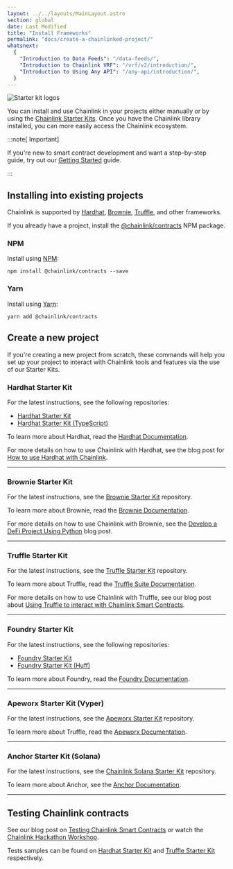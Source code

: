 ```yaml
---
layout: ../../layouts/MainLayout.astro
section: global
date: Last Modified
title: "Install Frameworks"
permalink: "docs/create-a-chainlinked-project/"
whatsnext:
  {
    "Introduction to Data Feeds": "/data-feeds/",
    "Introduction to Chainlink VRF": "/vrf/v2/introduction/",
    "Introduction to Using Any API": "/any-api/introduction/",
  }
---
```


![Starter kit logos](/images/starter-kit-images/starter-kits.webp)

You can install and use Chainlink in your projects either manually or by using the [Chainlink Starter Kits](https://github.com/smartcontractkit/starter-kits). Once you have the Chainlink library installed, you can more easily access the Chainlink ecosystem.

:::note[ Important]

If you're new to smart contract development and want a step-by-step guide, try out our [Getting Started](/getting-started/conceptual-overview/) guide.

:::

## Installing into existing projects

Chainlink is supported by [Hardhat](http://hardhat.org), [Brownie](https://eth-brownie.readthedocs.io/en/stable), [Truffle](https://www.trufflesuite.com), and other frameworks.

If you already have a project, install the [@chainlink/contracts](https://www.npmjs.com/package/@chainlink/contracts) NPM package.

### NPM

Install using [NPM](https://www.npmjs.com/):

```shell npm
npm install @chainlink/contracts --save
```

### Yarn

Install using [Yarn](https://yarnpkg.com/):

```shell yarn
yarn add @chainlink/contracts
```

## Create a new project

If you're creating a new project from scratch, these commands will help you set up your project to interact with Chainlink tools and features via the use of our Starter Kits.

### Hardhat Starter Kit

For the latest instructions, see the following repositories:

- [Hardhat Starter Kit](https://github.com/smartcontractkit/hardhat-starter-kit)
- [Hardhat Starter Kit (TypeScript)](https://github.com/smartcontractkit/hardhat-starter-kit/tree/typescript)

To learn more about Hardhat, read the [Hardhat Documentation](https://hardhat.org/getting-started/).

For more details on how to use Chainlink with Hardhat, see the blog post for [How to use Hardhat with Chainlink](https://blog.chain.link/using-chainlink-with-hardhat/).

---

### Brownie Starter Kit

For the latest instructions, see the [Brownie Starter Kit](https://github.com/smartcontractkit/chainlink-mix) repository.

To learn more about Brownie, read the [Brownie Documentation](https://eth-brownie.readthedocs.io/en/stable/).

For more details on how to use Chainlink with Brownie, see the [Develop a DeFi Project Using Python](https://blog.chain.link/develop-python-defi-project/) blog post.

---

### Truffle Starter Kit

For the latest instructions, see the [Truffle Starter Kit](https://github.com/smartcontractkit/truffle-starter-kit) repository.

To learn more about Truffle, read the [Truffle Suite Documentation](https://trufflesuite.com/docs/).

For more details on how to use Chainlink with Truffle, see our blog post about [Using Truffle to interact with Chainlink Smart Contracts](https://www.trufflesuite.com/blog/using-truffle-to-interact-with-chainlink-smart-contracts).

---

### Foundry Starter Kit

For the latest instructions, see the following repositories:

- [Foundry Starter Kit](https://github.com/smartcontractkit/foundry-starter-kit)
- [Foundry Starter Kit (Huff)](https://github.com/smartcontractkit/huff-starter-kit)

To learn more about Foundry, read the [Foundry Documentation](https://book.getfoundry.sh/).

---

### Apeworx Starter Kit (Vyper)

For the latest instructions, see the [Apeworx Starter Kit](https://github.com/smartcontractkit/apeworx-starter-kit) repository.

To learn more about Truffle, read the [Apeworx Documentation](https://docs.apeworx.io/ape/stable/).

---

### Anchor Starter Kit (Solana)

For the latest instructions, see the [Chainlink Solana Starter Kit](https://github.com/smartcontractkit/solana-starter-kit) repository.

To learn more about Anchor, see the [Anchor Documentation](https://www.anchor-lang.com/).

---

## Testing Chainlink contracts

See our blog post on [Testing Chainlink Smart Contracts](https://blog.chain.link/testing-chainlink-smart-contracts/) or watch the [Chainlink Hackathon Workshop](https://www.youtube.com/watch?v=d8SqLaH8pu0).

Tests samples can be found on [Hardhat Starter Kit](https://github.com/smartcontractkit/hardhat-starter-kit/tree/main/test) and [Truffle Starter Kit](https://github.com/smartcontractkit/truffle-starter-kit/tree/master/test) respectively.
